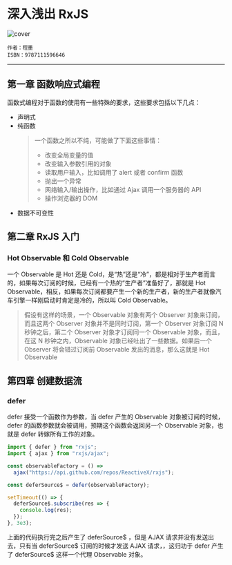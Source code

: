 # 深入浅出 RxJS

![cover](https://rescdn.qqmail.com/weread/cover/890/933890/t6_933890.jpg)

    作者：程墨
    ISBN：9787111596646

***

## 第一章 函数响应式编程

函数式编程对于函数的使用有一些特殊的要求，这些要求包括以下几点：
  - 声明式
  - 纯函数
    > 一个函数之所以不纯，可能做了下面这些事情：
    > - 改变全局变量的值
    > - 改变输入参数引用的对象
    > - 读取用户输入，比如调用了 alert 或者 confirm 函数
    > - 抛出一个异常
    > - 网络输入/输出操作，比如通过 Ajax 调用一个服务器的 API
    > - 操作浏览器的 DOM
  - 数据不可变性

## 第二章 RxJS 入门

### Hot Observable 和 Cold Observable

一个 Observable 是 Hot 还是 Cold，是“热”还是“冷”，都是相对于生产者而言的，如果每次订阅的时候，已经有一个热的“生产者”准备好了，那就是 Hot Observable，相反，如果每次订阅都要产生一个新的生产者，新的生产者就像汽车引擎一样刚启动时肯定是冷的，所以叫 Cold Observable。
> 假设有这样的场景，一个 Observable 对象有两个 Observer 对象来订阅，而且这两个 Observer 对象并不是同时订阅，第一个 Observer 对象订阅 N 秒钟之后，第二个 Observer 对象才订阅同一个 Observable 对象，而且，在这 N 秒钟之内，Observable 对象已经吐出了一些数据。如果后一个 Observer 将会错过订阅前 Observable 发出的消息，那么这就是 Hot Observable

## 第四章 创建数据流

### defer

defer 接受一个函数作为参数，当 defer 产生的 Observable 对象被订阅的时候，defer 的函数参数就会被调用，预期这个函数会返回另一个 Observable 对象，也就是 defer 转嫁所有工作的对象。

``` js
import { defer } from "rxjs";
import { ajax } from "rxjs/ajax";

const observableFactory = () =>
  ajax("https://api.github.com/repos/ReactiveX/rxjs");

const deferSource$ = defer(observableFactory);

setTimeout(() => {
  deferSource$.subscribe(res => {
    console.log(res);
  });
}, 3e3);
```

上面的代码执行完之后产生了 deferSource$ ，但是 AJAX 请求并没有发送出去，只有当 deferSource$ 订阅的时候才发送 AJAX 请求，，这归功于 defer 产生了 deferSource$ 这样一个代理 Observable 对象。
